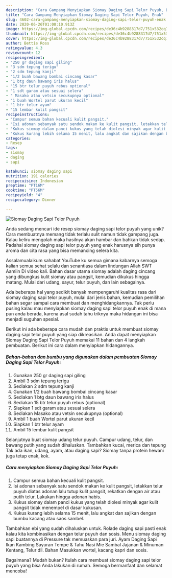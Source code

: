 ```yaml
---
description: "Cara Gampang Menyiapkan Siomay Daging Sapi Telor Puyuh, Enak"
title: "Cara Gampang Menyiapkan Siomay Daging Sapi Telor Puyuh, Enak"
slug: 4602-cara-gampang-menyiapkan-siomay-daging-sapi-telor-puyuh-enak
date: 2020-06-26T01:00:10.913Z
image: https://img-global.cpcdn.com/recipes/de36c4b9288317d7/751x532cq70/siomay-daging-sapi-telor-puyuh-foto-resep-utama.jpg
thumbnail: https://img-global.cpcdn.com/recipes/de36c4b9288317d7/751x532cq70/siomay-daging-sapi-telor-puyuh-foto-resep-utama.jpg
cover: https://img-global.cpcdn.com/recipes/de36c4b9288317d7/751x532cq70/siomay-daging-sapi-telor-puyuh-foto-resep-utama.jpg
author: Bettie Ross
ratingvalue: 4.3
reviewcount: 12
recipeingredient:
- "250 gr daging sapi giling"
- "3 sdm tepung terigu"
- "2 sdm tepung kanji"
- "1/2 buah bawang bombai cincang kasar"
- "1 btg daun bawang iris halus"
- "15 btr telur puyuh rebus optional"
- "1 sdt garam atau sesuai selera"
- " Masako atau vetsin secukupnya optional"
- "1 buah Wortel parut ukuran kecil"
- "1 btr telur ayam"
- "15 lembar kulit pangsit"
recipeinstructions:
- "Campur semua bahan kecuali kulit pangsit."
- "Isi adonan sebanyak satu sendok makan ke kulit pangsit, letakkan telur puyuh diatas adonan lalu tutup kulit pangsit, rekatkan dengan air atau putih telur. Lakukan hingga adonan habis."
- "Kukus siomay dalam panci kukus yang telah diolesi minyak agar kulit pangsit tidak menempel di dasar kukusan."
- "Kukus kurang lebih selama 15 menit, lalu angkat dan sajikan dengan bumbu kacang atau saos sambel."
categories:
- Resep
tags:
- siomay
- daging
- sapi

katakunci: siomay daging sapi 
nutrition: 191 calories
recipecuisine: Indonesian
preptime: "PT16M"
cooktime: "PT56M"
recipeyield: "4"
recipecategory: Dinner

---
```



![Siomay Daging Sapi Telor Puyuh](https://img-global.cpcdn.com/recipes/de36c4b9288317d7/751x532cq70/siomay-daging-sapi-telor-puyuh-foto-resep-utama.jpg)

Anda sedang mencari ide resep siomay daging sapi telor puyuh yang unik? Cara membuatnya memang tidak terlalu sulit namun tidak gampang juga. Kalau keliru mengolah maka hasilnya akan hambar dan bahkan tidak sedap. Padahal siomay daging sapi telor puyuh yang enak harusnya sih punya aroma dan cita rasa yang bisa memancing selera kita.

Assalamualaikum sahabat YouTube ku semua gimana kabarnya semoga kalian semua sehat selalu dan senantiasa dalam lindungan Allah SWT Aamiin Di video kali. Bahan dasar utama siomay adalah daging cincang yang dibungkus kulit siomay atau pangsit, kemudian dikukus hingga matang. Mulai dari udang, sayur, telur puyuh, dan lain sebagainya.

Ada beberapa hal yang sedikit banyak mempengaruhi kualitas rasa dari siomay daging sapi telor puyuh, mulai dari jenis bahan, kemudian pemilihan bahan segar sampai cara membuat dan menghidangkannya. Tak perlu pusing kalau mau menyiapkan siomay daging sapi telor puyuh enak di mana pun anda berada, karena asal sudah tahu triknya maka hidangan ini bisa menjadi suguhan spesial.


Berikut ini ada beberapa cara mudah dan praktis untuk membuat siomay daging sapi telor puyuh yang siap dikreasikan. Anda dapat menyiapkan Siomay Daging Sapi Telor Puyuh memakai 11 bahan dan 4 langkah pembuatan. Berikut ini cara dalam menyiapkan hidangannya.

<!--inarticleads1-->

##### Bahan-bahan dan bumbu yang digunakan dalam pembuatan Siomay Daging Sapi Telor Puyuh:

1. Gunakan 250 gr daging sapi giling
1. Ambil 3 sdm tepung terigu
1. Sediakan 2 sdm tepung kanji
1. Gunakan 1/2 buah bawang bombai cincang kasar
1. Sediakan 1 btg daun bawang iris halus
1. Sediakan 15 btr telur puyuh rebus (optional)
1. Siapkan 1 sdt garam atau sesuai selera
1. Sediakan  Masako atau vetsin secukupnya (optional)
1. Ambil 1 buah Wortel parut ukuran kecil
1. Siapkan 1 btr telur ayam
1. Ambil 15 lembar kulit pangsit


Selanjutnya buat siomay udang telur puyuh. Campur udang, telur, dan bawang putih yang sudah dihaluskan. Tambahkan kucai, merica dan tepung Tak ada ikan, udang, ayam, atau daging sapi? Siomay tanpa protein hewani juga tetap enak, kok. 

<!--inarticleads2-->

##### Cara menyiapkan Siomay Daging Sapi Telor Puyuh:

1. Campur semua bahan kecuali kulit pangsit.
1. Isi adonan sebanyak satu sendok makan ke kulit pangsit, letakkan telur puyuh diatas adonan lalu tutup kulit pangsit, rekatkan dengan air atau putih telur. Lakukan hingga adonan habis.
1. Kukus siomay dalam panci kukus yang telah diolesi minyak agar kulit pangsit tidak menempel di dasar kukusan.
1. Kukus kurang lebih selama 15 menit, lalu angkat dan sajikan dengan bumbu kacang atau saos sambel.


Tambahkan ebi yang sudah dihaluskan untuk. Rolade daging sapi pasti enak kalau kita kombinasikan dengan telur puyuh dan sosis. Menu siomay daging sapi buatannya di Pressure tak memuaskan para juri. Ayam Daging Sapi Ikan Kambing Sayuran Tempe &amp; Tahu Nasi Mie Sambal Jajanan &amp; Minuman Kentang, Telur dll. Bahan Masukkan wortel, kacang kapri dan sosis. 

Bagaimana? Mudah bukan? Itulah cara membuat siomay daging sapi telor puyuh yang bisa Anda lakukan di rumah. Semoga bermanfaat dan selamat mencoba!
